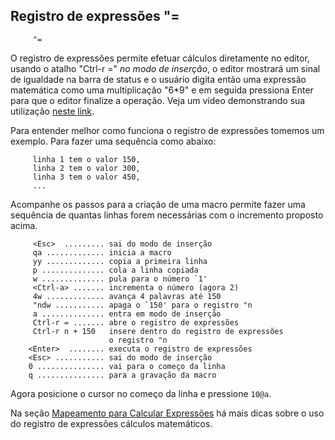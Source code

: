 Registro de expressões "=
-------------------------

         "=

O registro de expressões permite efetuar cálculos diretamente no editor,
usando o atalho "Ctrl-r =" *no modo de
inserção*, o editor mostrará um sinal de igualdade na barra de
status e o usuário digita então uma expressão matemática como uma
multiplicação "6\*9" e em seguida pressiona
Enter para que o editor finalize a operação. Veja um vídeo
demonstrando sua utilização [neste
link](http://vimeo.com/2967392).

Para entender melhor como funciona o registro de expressões tomemos um
exemplo. Para fazer uma sequência como abaixo:

         linha 1 tem o valor 150,
         linha 2 tem o valor 300,
         linha 3 tem o valor 450,
         ...

Acompanhe os passos para a criação de uma macro permite fazer uma
sequência de quantas linhas forem necessárias com o incremento proposto
acima.

         <Esc>  ......... sai do modo de inserção
         qa ............. inicia a macro
         yy ............. copia a primeira linha
         p .............. cola a linha copiada
         w .............. pula para o número `1'
         <Ctrl-a> ....... incrementa o número (agora 2)
         4w ............. avança 4 palavras até 150
         "ndw ........... apaga o `150' para o registro "n
         a .............. entra em modo de inserção
         Ctrl-r = ....... abre o registro de expressões
         Ctrl-r n + 150   insere dentro do registro de expressões
                          o registro "n
        <Enter>  ........ executa o registro de expressões
        <Esc> ........... sai do modo de inserção
        0 ............... vai para o começo da linha
        q ............... para a gravação da macro

Agora posicione o cursor no começo da linha e pressione `10@a`.

Na seção [Mapeamento para Calcular Expressões](capitulo_12/mapeamento_para_calcular_expressoes.md) há mais dicas
sobre o uso do registro de expressões cálculos matemáticos.
